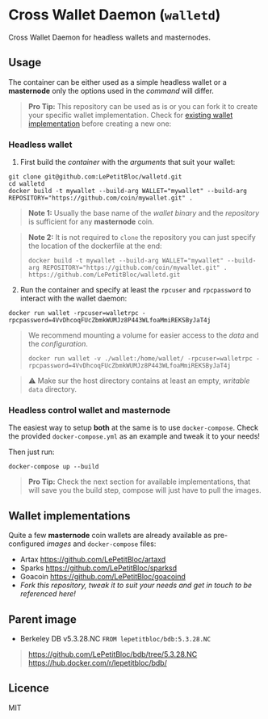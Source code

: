 # Cross Wallet Daemon (`walletd`)

Cross Wallet Daemon for headless wallets and masternodes.

## Usage

The container can be either used as a simple headless wallet or a **masternode** only the options used
in the *command* will differ.

> **Pro Tip:** This repository can be used as is or you can fork it to create your specific wallet implementation.
> Check for [existing wallet implementation](#Wallet-implementations) before creating a new one:

### Headless wallet

1. First build the *container* with the *arguments* that suit your wallet:
```
git clone git@github.com:LePetitBloc/walletd.git
cd walletd
docker build -t mywallet --build-arg WALLET="mywallet" --build-arg REPOSITORY="https://github.com/coin/mywallet.git" .
```
> **Note 1:** Usually the base name of the *wallet binary* and the *repository* is sufficient for any **masternode** coin.

> **Note 2:** It is not required to `clone` the repository you can just specify the location of the dockerfile at the end:
>
> `docker build -t mywallet --build-arg WALLET="mywallet" --build-arg REPOSITORY="https://github.com/coin/mywallet.git" . https://github.com/LePetitBloc/walletd.git`

2. Run the container and specify at least the `rpcuser` and `rpcpassword` to interact with the wallet daemon:
```
docker run wallet -rpcuser=walletrpc -rpcpassword=4VvDhcoqFUcZbmkWUMJz8P443WLfoaMmiREKSByJaT4j
```
> We recommend mounting a volume for easier access to the *data* and the *configuration*.
>
> `docker run wallet -v ./wallet:/home/wallet/ -rpcuser=walletrpc -rpcpassword=4VvDhcoqFUcZbmkWUMJz8P443WLfoaMmiREKSByJaT4j`

> :warning: Make sur the host directory contains at least an empty, *writable* `data` directory.

### Headless control wallet and masternode

The easiest way to setup **both** at the same is to use `docker-compose`.
Check the provided `docker-compose.yml` as an example and tweak it to your needs!

Then just run:
```
docker-compose up --build
```

> **Pro Tip:** Check the next section for available implementations, that will save you the build step, compose will
just have to pull the images.

## Wallet implementations

Quite a few **masternode** coin wallets are already available as pre-configured *images* and `docker-compose` files:

* Artax https://github.com/LePetitBloc/artaxd
* Sparks https://github.com/LePetitBloc/sparksd
* Goacoin https://github.com/LePetitBloc/goacoind
* *Fork this repository, tweak it to suit your needs and get in touch to be referenced here!*

## Parent image
- Berkeley DB v5.3.28.NC
`FROM lepetitbloc/bdb:5.3.28.NC`
> https://github.com/LePetitBloc/bdb/tree/5.3.28.NC
> https://hub.docker.com/r/lepetitbloc/bdb/

## Licence
MIT
